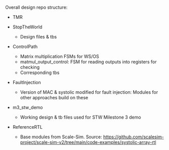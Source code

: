 Overall design repo structure:
- TMR

- StopTheWorld
   - Design files & tbs

- ControlPath
   - Matrix multiplication FSMs for WS/OS
   - matmul_output_control: FSM for reading outputs into registers for checking
   - Corresponding tbs

- FaultInjection
   - Version of MAC & systolic modified for fault injection: Modules for other approaches build on these

- m3_stw_demo
   - Working design & tb files used for STW Milestone 3 demo

- ReferenceRTL
   - Base modules from Scale-Sim. Source: https://github.com/scalesim-project/scale-sim-v2/tree/main/code-examples/systolic-array-rtl

